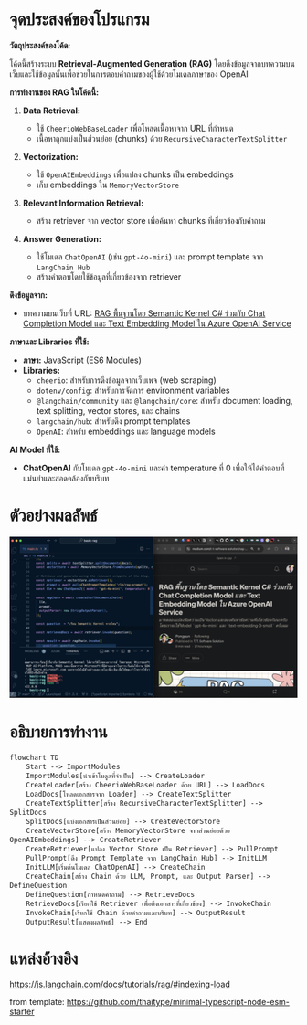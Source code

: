 # จุดประสงค์ของโปรแกรม
**วัตถุประสงค์ของโค้ด:**

โค้ดนี้สร้างระบบ **Retrieval-Augmented Generation (RAG)** โดยดึงข้อมูลจากบทความบนเว็บและใช้ข้อมูลนั้นเพื่อช่วยในการตอบคำถามของผู้ใช้ด้วยโมเดลภาษาของ OpenAI

**การทำงานของ RAG ในโค้ดนี้:**

1. **Data Retrieval:**
   - ใช้ `CheerioWebBaseLoader` เพื่อโหลดเนื้อหาจาก URL ที่กำหนด
   - เนื้อหาถูกแบ่งเป็นส่วนย่อย (chunks) ด้วย `RecursiveCharacterTextSplitter`

2. **Vectorization:**
   - ใช้ `OpenAIEmbeddings` เพื่อแปลง chunks เป็น embeddings
   - เก็บ embeddings ใน `MemoryVectorStore`

3. **Relevant Information Retrieval:**
   - สร้าง retriever จาก vector store เพื่อค้นหา chunks ที่เกี่ยวข้องกับคำถาม

4. **Answer Generation:**
   - ใช้โมเดล `ChatOpenAI` (เช่น `gpt-4o-mini`) และ prompt template จาก `LangChain Hub`
   - สร้างคำตอบโดยใช้ข้อมูลที่เกี่ยวข้องจาก retriever

**ดึงข้อมูลจาก:**

- บทความบนเว็บที่ URL: [RAG พื้นฐานโดย Semantic Kernel C# ร่วมกับ Chat Completion Model และ Text Embedding Model ใน Azure OpenAI Service](https://medium.com/t-t-software-solution/rag-พื้นฐานโดย-semantic-kernel-c-ร่วมกับ-chat-completion-model-และ-text-embedding-model-ใน-azure-9a86f606c225)

**ภาษาและ Libraries ที่ใช้:**

- **ภาษา:** JavaScript (ES6 Modules)
- **Libraries:**
  - `cheerio`: สำหรับการดึงข้อมูลจากเว็บเพจ (web scraping)
  - `dotenv/config`: สำหรับการจัดการ environment variables
  - `@langchain/community` และ `@langchain/core`: สำหรับ document loading, text splitting, vector stores, และ chains
  - `langchain/hub`: สำหรับดึง prompt templates
  - `OpenAI`: สำหรับ embeddings และ language models

**AI Model ที่ใช้:**

- **ChatOpenAI** กับโมเดล `gpt-4o-mini` และค่า temperature ที่ 0 เพื่อให้ได้คำตอบที่แม่นยำและสอดคล้องกับบริบท


# ตัวอย่างผลลัพธ์
![](rag.langchain.jpg)

# อธิบายการทำงาน

```mermaid
flowchart TD
    Start --> ImportModules
    ImportModules[นำเข้าโมดูลที่จำเป็น] --> CreateLoader
    CreateLoader[สร้าง CheerioWebBaseLoader ด้วย URL] --> LoadDocs
    LoadDocs[โหลดเอกสารจาก Loader] --> CreateTextSplitter
    CreateTextSplitter[สร้าง RecursiveCharacterTextSplitter] --> SplitDocs
    SplitDocs[แบ่งเอกสารเป็นส่วนย่อย] --> CreateVectorStore
    CreateVectorStore[สร้าง MemoryVectorStore จากส่วนย่อยด้วย OpenAIEmbeddings] --> CreateRetriever
    CreateRetriever[แปลง Vector Store เป็น Retriever] --> PullPrompt
    PullPrompt[ดึง Prompt Template จาก LangChain Hub] --> InitLLM
    InitLLM[เริ่มต้นโมเดล ChatOpenAI] --> CreateChain
    CreateChain[สร้าง Chain ด้วย LLM, Prompt, และ Output Parser] --> DefineQuestion
    DefineQuestion[กำหนดคำถาม] --> RetrieveDocs
    RetrieveDocs[เรียกใช้ Retriever เพื่อดึงเอกสารที่เกี่ยวข้อง] --> InvokeChain
    InvokeChain[เรียกใช้ Chain ด้วยคำถามและบริบท] --> OutputResult
    OutputResult[แสดงผลลัพธ์] --> End
```

# แหล่งอ้างอิง
https://js.langchain.com/docs/tutorials/rag/#indexing-load


from template: https://github.com/thaitype/minimal-typescript-node-esm-starter